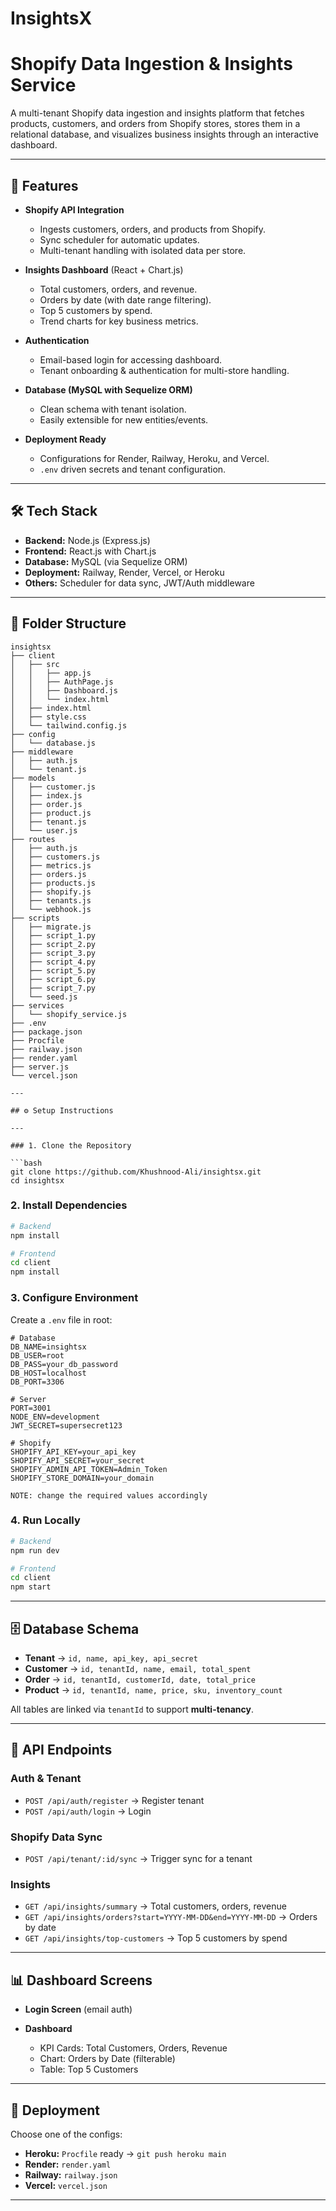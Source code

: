 # InsightsX
# Shopify Data Ingestion & Insights Service

A multi-tenant Shopify data ingestion and insights platform that fetches products, customers, and orders from Shopify stores, stores them in a relational database, and visualizes business insights through an interactive dashboard.


---

## 🚀 Features

* **Shopify API Integration**

  * Ingests customers, orders, and products from Shopify.
  * Sync scheduler for automatic updates.
  * Multi-tenant handling with isolated data per store.

* **Insights Dashboard** (React + Chart.js)

  * Total customers, orders, and revenue.
  * Orders by date (with date range filtering).
  * Top 5 customers by spend.
  * Trend charts for key business metrics.

* **Authentication**

  * Email-based login for accessing dashboard.
  * Tenant onboarding & authentication for multi-store handling.

* **Database (MySQL with Sequelize ORM)**

  * Clean schema with tenant isolation.
  * Easily extensible for new entities/events.

* **Deployment Ready**

  * Configurations for Render, Railway, Heroku, and Vercel.
  * `.env` driven secrets and tenant configuration.

---

## 🛠️ Tech Stack

* **Backend:** Node.js (Express.js)
* **Frontend:** React.js with Chart.js
* **Database:** MySQL (via Sequelize ORM)
* **Deployment:** Railway, Render, Vercel, or Heroku
* **Others:** Scheduler for data sync, JWT/Auth middleware

---

## 📂 Folder Structure

```
insightsx
├── client
│   ├── src
│   │   ├── app.js
│   │   ├── AuthPage.js
│   │   ├── Dashboard.js
│   │   └── index.html
│   ├── index.html
│   ├── style.css
│   └── tailwind.config.js
├── config
│   └── database.js
├── middleware
│   ├── auth.js
│   └── tenant.js
├── models
│   ├── customer.js
│   ├── index.js
│   ├── order.js
│   ├── product.js
│   ├── tenant.js
│   └── user.js
├── routes
│   ├── auth.js
│   ├── customers.js
│   ├── metrics.js
│   ├── orders.js
│   ├── products.js
│   ├── shopify.js
│   ├── tenants.js
│   └── webhook.js
├── scripts
│   ├── migrate.js
│   ├── script_1.py
│   ├── script_2.py
│   ├── script_3.py
│   ├── script_4.py
│   ├── script_5.py
│   ├── script_6.py
│   ├── script_7.py
│   └── seed.js
├── services
│   └── shopify_service.js
├── .env
├── package.json
├── Procfile
├── railway.json
├── render.yaml
├── server.js
└── vercel.json

---

## ⚙️ Setup Instructions

---

### 1. Clone the Repository

```bash
git clone https://github.com/Khushnood-Ali/insightsx.git
cd insightsx
```

### 2. Install Dependencies

```bash
# Backend
npm install

# Frontend
cd client
npm install
```

### 3. Configure Environment

Create a `.env` file in root:

```env
# Database
DB_NAME=insightsx
DB_USER=root
DB_PASS=your_db_password
DB_HOST=localhost
DB_PORT=3306

# Server
PORT=3001
NODE_ENV=development
JWT_SECRET=supersecret123

# Shopify
SHOPIFY_API_KEY=your_api_key
SHOPIFY_API_SECRET=your_secret
SHOPIFY_ADMIN_API_TOKEN=Admin_Token   
SHOPIFY_STORE_DOMAIN=your_domain

NOTE: change the required values accordingly

```

### 4. Run Locally

```bash
# Backend
npm run dev

# Frontend
cd client
npm start
```

---

## 🗄 Database Schema

* **Tenant** → `id, name, api_key, api_secret`
* **Customer** → `id, tenantId, name, email, total_spent`
* **Order** → `id, tenantId, customerId, date, total_price`
* **Product** → `id, tenantId, name, price, sku, inventory_count`

All tables are linked via `tenantId` to support **multi-tenancy**.

---

## 📡 API Endpoints

### Auth & Tenant

* `POST /api/auth/register` → Register tenant
* `POST /api/auth/login` → Login

### Shopify Data Sync

* `POST /api/tenant/:id/sync` → Trigger sync for a tenant

### Insights

* `GET /api/insights/summary` → Total customers, orders, revenue
* `GET /api/insights/orders?start=YYYY-MM-DD&end=YYYY-MM-DD` → Orders by date
* `GET /api/insights/top-customers` → Top 5 customers by spend

---

## 📊 Dashboard Screens

* **Login Screen** (email auth)
* **Dashboard**

  * KPI Cards: Total Customers, Orders, Revenue
  * Chart: Orders by Date (filterable)
  * Table: Top 5 Customers

---

## 🚀 Deployment

Choose one of the configs:

* **Heroku:** `Procfile` ready → `git push heroku main`
* **Render:** `render.yaml`
* **Railway:** `railway.json`
* **Vercel:** `vercel.json`

---
